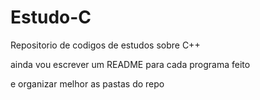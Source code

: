 # Estudo-C
 
Repositorio de codigos de estudos sobre C++

ainda vou escrever um README para cada programa feito

e organizar melhor as pastas do repo
